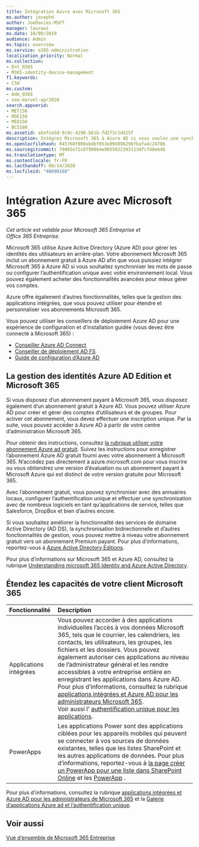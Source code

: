 ```yaml
---
title: Intégration Azure avec Microsoft 365
ms.author: josephd
author: JoeDavies-MSFT
manager: laurawi
ms.date: 10/09/2019
audience: Admin
ms.topic: overview
ms.service: o365-administration
localization_priority: Normal
ms.collection:
- Ent_O365
- M365-identity-device-management
f1.keywords:
- CSH
ms.custom:
- Adm_O365
- seo-marvel-apr2020
search.appverid:
- MET150
- MOE150
- MED150
- BCS160
ms.assetid: a5efce5d-9c9c-4190-b61b-fd273c1d425f
description: Intégrez Microsoft 365 à Azure AD si vous voulez une synchronisation de mot de passe ou une authentification unique avec votre environnement local.
ms.openlocfilehash: 045760f000abdbf053e09d89b296fbafa4c24786
ms.sourcegitcommit: 79065e72c0799064e9055022393113dfcf40eb4b
ms.translationtype: MT
ms.contentlocale: fr-FR
ms.lasthandoff: 08/14/2020
ms.locfileid: "46690168"
---
```

# <a name="azure-integration-with-microsoft-365"></a>Intégration Azure avec Microsoft 365

*Cet article est valable pour Microsoft 365 Entreprise et Office 365 Entreprise.*

Microsoft 365 utilise Azure Active Directory (Azure AD) pour gérer les identités des utilisateurs en arrière-plan. Votre abonnement Microsoft 365 inclut un abonnement gratuit à Azure AD afin que vous puissiez intégrer Microsoft 365 à Azure AD si vous souhaitez synchroniser les mots de passe ou configurer l’authentification unique avec votre environnement local. Vous pouvez également acheter des fonctionnalités avancées pour mieux gérer vos comptes.
  
Azure offre également d’autres fonctionnalités, telles que la gestion des applications intégrées, que vous pouvez utiliser pour étendre et personnaliser vos abonnements Microsoft 365.
  
Vous pouvez utiliser les conseillers de déploiement Azure AD pour une expérience de configuration et d’installation guidée (vous devez être connecté à Microsoft 365) :

 - [Conseiller Azure AD Connect](https://aka.ms/aadconnectpwsync)
 - [Conseiller de déploiement AD FS](https://aka.ms/adfsguidance)
 - [Guide de configuration d’Azure AD](https://aka.ms/aadpguidance)
  
## <a name="azure-ad-editions-and-microsoft-365-identity-management"></a>La gestion des identités Azure AD Edition et Microsoft 365

Si vous disposez d’un abonnement payant à Microsoft 365, vous disposez également d’un abonnement gratuit à Azure AD. Vous pouvez utiliser Azure AD pour créer et gérer des comptes d’utilisateurs et de groupes. Pour activer cet abonnement, vous devez effectuer une inscription unique. Par la suite, vous pouvez accéder à Azure AD à partir de votre centre d’administration Microsoft 365. 

Pour obtenir des instructions, consultez [la rubrique utiliser votre abonnement Azure ad gratuit](https://go.microsoft.com/fwlink/p/?LinkId=617127). Suivez les instructions pour enregistrer l’abonnement Azure AD gratuit fourni avec votre abonnement à Microsoft 365. N’accédez pas directement à azure.microsoft.com pour vous inscrire ou vous obtiendrez une version d’évaluation ou un abonnement payant à Microsoft Azure qui est distinct de votre version gratuite pour Microsoft 365. 
  
Avec l’abonnement gratuit, vous pouvez synchroniser avec des annuaires locaux, configurer l’authentification unique et effectuer une synchronisation avec de nombreux logiciels en tant qu’applications de service, telles que Salesforce, DropBox et bien d’autres encore.
  
Si vous souhaitez améliorer la fonctionnalité des services de domaine Active Directory (AD DS), la synchronisation bidirectionnelle et d’autres fonctionnalités de gestion, vous pouvez mettre à niveau votre abonnement gratuit vers un abonnement Premium payant. Pour plus d’informations, reportez-vous à [Azure Active Directory Editions](https://azure.microsoft.com/pricing/details/active-directory/).
  
Pour plus d’informations sur Microsoft 365 et Azure AD, consultez la rubrique [Understanding microsoft 365 Identity and Azure Active Directory](about-microsoft-365-identity.md).
  
## <a name="extend-the-capabilities-of-your-microsoft-365-tenant"></a>Étendez les capacités de votre client Microsoft 365

|**Fonctionnalité**|**Description**|
|:-----|:-----|
|Applications intégrées  <br/> |Vous pouvez accorder à des applications individuelles l’accès à vos données Microsoft 365, tels que le courrier, les calendriers, les contacts, les utilisateurs, les groupes, les fichiers et les dossiers. Vous pouvez également autoriser ces applications au niveau de l’administrateur général et les rendre accessibles à votre entreprise entière en enregistrant les applications dans Azure AD. Pour plus d’informations, consultez la rubrique [applications intégrées et Azure AD pour les administrateurs Microsoft 365](https://support.office.com/article/cb2250e3-451e-416f-bf4e-363549652c2a).  <br/> Voir aussi l' [authentification unique pour les applications](https://go.microsoft.com/fwlink/p/?LinkId=698604).  <br/> |
|PowerApps  <br/> | Les applications Power sont des applications ciblées pour les appareils mobiles qui peuvent se connecter à vos sources de données existantes, telles que les listes SharePoint et les autres applications de données. Pour plus d’informations, reportez-vous à [la page créer un PowerApp pour une liste dans SharePoint Online](https://support.office.com/article/9338b2d2-67ac-4b81-8e67-97da27e5e9ab) et les [PowerApp](https://powerapps.microsoft.com/) .  <br/> |
   
Pour plus d’informations, consultez la rubrique [applications intégrées et Azure AD pour les administrateurs de Microsoft 365](integrated-apps-and-azure-ads.md) et la [Galerie d’applications Azure ad et l’authentification unique](https://docs.microsoft.com/azure/active-directory/manage-apps/what-is-single-sign-on).

## <a name="see-also"></a>Voir aussi

[Vue d’ensemble de Microsoft 365 Entreprise](microsoft-365-overview.md)
